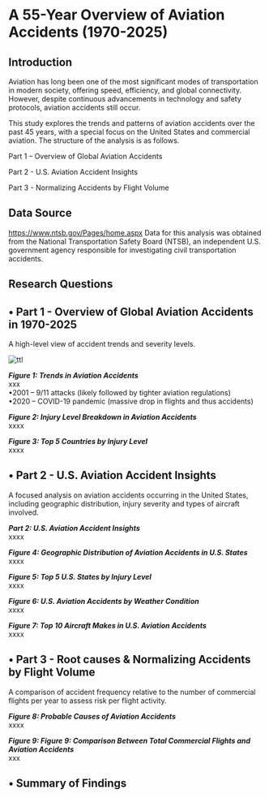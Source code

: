 # A 55-Year Overview of Aviation Accidents (1970-2025)
## Introduction
Aviation has long been one of the most significant modes of transportation in modern society, offering speed, efficiency, and global connectivity. However, despite continuous advancements in technology and safety protocols, aviation accidents still occur. 

This study explores the trends and patterns of aviation accidents over the past 45 years, with a special focus on the United States and commercial aviation. The structure of the analysis is as follows.

Part 1 – Overview of Global Aviation Accidents

Part 2 - U.S. Aviation Accident Insights

Part 3 - Normalizing Accidents by Flight Volume

## Data Source
https://www.ntsb.gov/Pages/home.aspx Data for this analysis was obtained from the National Transportation Safety Board (NTSB), an independent U.S. government agency responsible for investigating civil transportation accidents.

## Research Questions

## • Part 1 - Overview of Global Aviation Accidents in 1970-2025
A high-level view of accident trends and severity levels.

![ttl](https://github.com/user-attachments/assets/147c887d-52d3-48da-a355-0bb2f86f4c9b)

***Figure 1: Trends in Aviation Accidents***  
xxx  
•2001 – 9/11 attacks (likely followed by tighter aviation regulations)  
•2020 – COVID-19 pandemic (massive drop in flights and thus accidents)  

***Figure 2: Injury Level Breakdown in Aviation Accidents***  
xxxx  

***Figure 3: Top 5 Countries by Injury Level***  
xxxx

## • Part 2 - U.S. Aviation Accident Insights
A focused analysis on aviation accidents occurring in the United States, including geographic distribution, injury severity and types of aircraft involved.

***Part 2: U.S. Aviation Accident Insights***  
xxxx  

***Figure 4: Geographic Distribution of Aviation Accidents in U.S. States***  
xxxx

***Figure 5: Top 5 U.S. States by Injury Level***  
xxxx

***Figure 6: U.S. Aviation Accidents by Weather Condition***  
xxxx

***Figure 7: Top 10 Aircraft Makes in U.S. Aviation Accidents***  
xxxx

## • Part 3 - Root causes & Normalizing Accidents by Flight Volume
A comparison of accident frequency relative to the number of commercial flights per year to assess risk per flight activity.

***Figure 8: Probable Causes of Aviation Accidents***  
xxxx  

***Figure 9: Figure 9: Comparison Between Total Commercial Flights and Aviation Accidents***  
xxx


## • Summary of Findings
